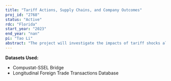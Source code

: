 ```yaml
---
title: "Tariff Actions, Supply Chains, and Company Outcomes"
proj_id: "2768"
status: "Active"
rdc: "Florida"
start_year: "2023"
end_year: "nan"
pi: "Tao Li"
abstract: "The project will investigate the impacts of tariff shocks along several dimensions: (1) trade activities, such as import values, changes in trade varieties, and trading partners, (2) stock price reactions, and (3) operational performance, employment, and investment. Using data from the Longitudinal Firm Trade Transaction Database from 2010 to present day along with a collection of data products covering tariff schedules and actions, this project will investigate the heterogeneous impacts increased tariffs have on domestic firms. These data will be accessed through the Florida Research Data Center."
---
```


**Datasets Used:**

  - Compustat-SSEL Bridge 
  - Longitudinal Foreign Trade Transactions Database 


